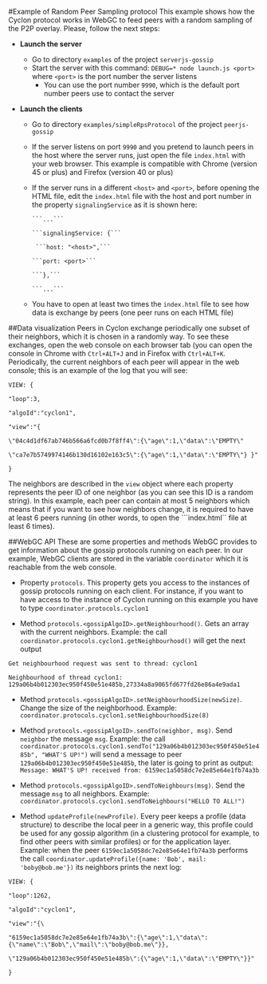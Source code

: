 #Example of Random Peer Sampling protocol
This example shows how the Cyclon protocol works in WebGC to feed peers with a random sampling of the P2P overlay. Please, follow the next steps: 

- **Launch the server**
    - Go to directory ```examples``` of the project ```serverjs-gossip```
    - Start the server with this command: ```DEBUG=* node launch.js <port>``` where ```<port>``` is the port number the server listens
        - You can use the port number ```9990```, which is the default port number peers use to contact the server

- **Launch the clients** 
    - Go to directory ```examples/simpleRpsProtocol``` of the project ```peerjs-gossip```
    - If the server listens on port ```9990``` and you pretend to launch peers in the host where the server runs, just open the file ```index.html``` with your web browser. This example is compatible with Chrome (version 45 or plus) and Firefox (version 40 or plus)
    - If the server runs in a different ```<host>``` and ```<port>```, before opening the HTML file, edit the ```index.html``` file with the host and port number in the property ```signalingService``` as it is shown here:


          ```...```

          ```signalingService: {```

           ```host: "<host>",```

          ```port: <port>```

          ```},```

          ```...```

    - You have to open at least two times the ```index.html``` file to see how data is exchange by  peers (one peer runs on each HTML file)

##Data visualization
Peers in Cyclon exchange periodically one subset of their neighbors, which it is chosen in a randomly way. To see these exchanges, open the web console on each browser tab (you can open the console in Chrome with ```Ctrl+ALT+J``` and in Firefox with ```Ctrl+ALT+K```. Periodically, the current neighbors of each peer will appear in the web console; this is an example of the log that you will see:

```VIEW: {```

```"loop":3,```
    
```"algoId":"cyclon1",```

```"view":"{```

```\"04c4d1df67ab746b566a6fcd0b7f8ff4\":{\"age\":1,\"data\":\"EMPTY\"```

```\"ca7e7b5749974146b130d16102e163c5\":{\"age\":1,\"data\":\"EMPTY\"} }"```

```}```

The neighbors are described in the ```view``` object where each property represents the peer ID of one neighbor (as you can see this ID is a random string). In this example, each peer can contain at most 5 neighbors which means that if you want to see how neighbors change, it is required to have at least 6 peers running (in other words, to open the ```index.html`` file at least 6 times).

##WebGC API
These are some properties and methods WebGC provides to get information about the gossip protocols running on each peer. In our example, WebGC clients are stored in the variable ```coordinator``` which it is reachable from the web console.

- Property ```protocols```. This property gets you access to the instances of gossip protocols running on each client. For instance, if you want to have access to the instance of Cyclon running on this example you have to type ```coordinator.protocols.cyclon1```

- Method ```protocols.<gossipAlgoID>.getNeighbourhood()```. Gets an array with the current neighbors. Example: the call ```coordinator.protocols.cyclon1.getNeighbourhood()``` will get the next output 

```Get neighbourhood request was sent to thread: cyclon1```

```Neighbourhood of thread cyclon1: 129a06b4b012303ec950f450e51e485b,27334a8a9065fd677fd26e86a4e9ada1```

- Method ```protocols.<gossipAlgoID>.setNeighbourhoodSize(newSize)```. Change the size of the neighborhood. Example: ```coordinator.protocols.cyclon1.setNeighbourhoodSize(8)```

- Method ```protocols.<gossipAlgoID>.sendTo(neighbor, msg)```. Send ```neighbor``` the message ```msg```. Example: the call ```coordinator.protocols.cyclon1.sendTo("129a06b4b012303ec950f450e51e485b", "WHAT'S UP!")``` will send a message to peer ```129a06b4b012303ec950f450e51e485b```, the later is going to print as output: ```Message: WHAT'S UP! received from: 6159ec1a5058dc7e2e85e64e1fb74a3b```

- Method ```protocols.<gossipAlgoID>.sendToNeighbours(msg)```. Send the message ```msg``` to all neighbors. Example: ```coordinator.protocols.cyclon1.sendToNeighbours("HELLO TO ALL!")```

- Method ```updateProfile(newProfile)```. Every peer keeps a profile (data structure) to describe the local peer in a generic way, this profile could be used for any gossip algorithm (in a clustering protocol for example, to find other peers with similar profiles) or for the application layer. Example: when the peer ```6159ec1a5058dc7e2e85e64e1fb74a3b``` performs the call ```coordinator.updateProfile({name: 'Bob', mail: 'boby@bob.me'})``` its neighbors prints the next log:

```VIEW: {```

```"loop":1262,```

```"algoId":"cyclon1",```

```"view":"{\```

```"6159ec1a5058dc7e2e85e64e1fb74a3b\":{\"age\":1,\"data\":{\"name\":\"Bob\",\"mail\":\"boby@bob.me\"}},```

```\"129a06b4b012303ec950f450e51e485b\":{\"age\":1,\"data\":\"EMPTY\"}}"```

```}```